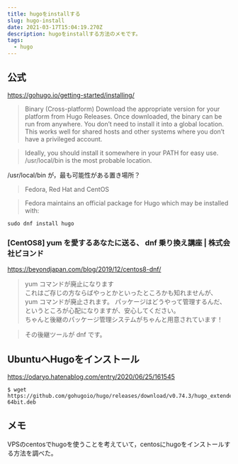 ```yaml
---
title: hugoをinstallする
slug: hugo-install
date: 2021-03-17T15:04:19.270Z
description: hugoをinstallする方法のメモです。
tags:
  - hugo
---
```

## 公式
<https://gohugo.io/getting-started/installing/>
>Binary (Cross-platform) 
Download the appropriate version for your platform from Hugo Releases. Once downloaded, the binary can be run from anywhere. You don’t need to install it into a global location. This works well for shared hosts and other systems where you don’t have a privileged account.

>Ideally, you should install it somewhere in your PATH for easy use. /usr/local/bin is the most probable location.


/usr/local/bin が，最も可能性がある置き場所？

>Fedora, Red Hat and CentOS   
>Fedora maintains an official package for Hugo which may be installed with:

`sudo dnf install hugo`

### [CentOS8] yum を愛するあなたに送る、 dnf 乗り換え講座 | 株式会社ビヨンド
<https://beyondjapan.com/blog/2019/12/centos8-dnf/>
>yum コマンドが廃止になります  
>これはご存じの方ならばやっとかといったところかも知れませんが、 yum コマンドが廃止されます。
パッケージはどうやって管理するんだ、というところが心配になりますが、安心してください。  
ちゃんと後継のパッケージ管理システムがちゃんと用意されています！

>その後継ツールが dnf です。


## UbuntuへHugoをインストール
<https://odaryo.hatenablog.com/entry/2020/06/25/161545>
```
$ wget https://github.com/gohugoio/hugo/releases/download/v0.74.3/hugo_extended_0.74.3_Linux-64bit.deb
```
## メモ
VPSのcentosでhugoを使うことを考えていて，centosにhugoをインストールする方法を調べた。